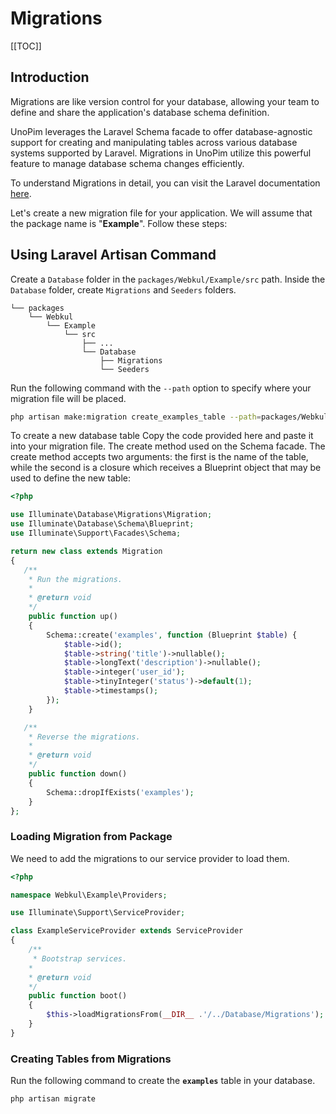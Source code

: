# Migrations

[[TOC]]

## Introduction

Migrations are like version control for your database, allowing your team to define and share the application's database schema definition.

UnoPim leverages the Laravel Schema facade to offer database-agnostic support for creating and manipulating tables across various database systems supported by Laravel. Migrations in UnoPim utilize this powerful feature to manage database schema changes efficiently.

To understand Migrations in detail, you can visit the Laravel documentation [here](https://laravel.com/docs/10.x/migrations).

Let's create a new migration file for your application. We will assume that the package name is "**Example**". Follow these steps:

## Using Laravel Artisan Command

Create a `Database` folder in the `packages/Webkul/Example/src` path. Inside the `Database` folder, create `Migrations` and `Seeders` folders.

```
└── packages
    └── Webkul
        └── Example
            └── src
                ├── ...
                └── Database
                    ├── Migrations
                    └── Seeders
```

Run the following command with the `--path` option to specify where your migration file will be placed.

  ```sh
  php artisan make:migration create_examples_table --path=packages/Webkul/Example/src/Database/Migrations
  ```

To create a new database table Copy the code provided here and paste it into your migration file. The create method used on the Schema facade. The create method accepts two arguments: the first is the name of the table, while the second is a closure which receives a Blueprint object that may be used to define the new table:

  ```php
  <?php

  use Illuminate\Database\Migrations\Migration;
  use Illuminate\Database\Schema\Blueprint;
  use Illuminate\Support\Facades\Schema;

  return new class extends Migration
  {
     /**
      * Run the migrations.
      *
      * @return void
      */
      public function up()
      {
          Schema::create('examples', function (Blueprint $table) {
              $table->id();
              $table->string('title')->nullable();
              $table->longText('description')->nullable();
              $table->integer('user_id');
              $table->tinyInteger('status')->default(1);
              $table->timestamps();
          });
      }

     /**
      * Reverse the migrations.
      *
      * @return void
      */
      public function down()
      {
          Schema::dropIfExists('examples');
      }
  };
  ```

### Loading Migration from Package

We need to add the migrations to our service provider to load them.

```php
<?php

namespace Webkul\Example\Providers;

use Illuminate\Support\ServiceProvider;

class ExampleServiceProvider extends ServiceProvider
{
    /**
     * Bootstrap services.
    *
    * @return void
    */
    public function boot()
    {          
        $this->loadMigrationsFrom(__DIR__ .'/../Database/Migrations');
    }
}
```

### Creating Tables from Migrations

Run the following command to create the **`examples`** table in your database.

  ```
  php artisan migrate
  ```
